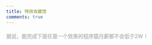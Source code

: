 ```yaml
---
title: 特效收藏馆
comments: true
---
```


<style rel="stylesheet" type="text/css">
.we-favorites-header {
  color: #bbbbbb;
  transition: all .4s ease;
}

.we-favorites-header:hover {
  color: #555;
}

.we-favorites {
  display: flex;
  flex-wrap: wrap;
}

.we-favorites .we-favorite {
  width: 278px;
  margin: 20px 10px 0;
  border-radius: 8px;
  overflow: hidden;
  transition: all .4s ease;
  border: 1px solid #e4ecf3;
}

.we-favorites .we-favorite:hover {
  transform: translateY(-6px);
  -webkit-transform: translateY(-6px);
  -moz-transform: translateY(-6px);
  box-shadow: 0 26px 40px -24px rgba(0,36,100,.5);
  -webkit-box-shadow: 0 26px 40px -24px rgba(0,36,100,.5);
  -moz-box-shadow: 0 26px 40px -24px rgba(0,36,100,.5);
}

.we-favorites .img-box {
  width: 100%;
  height: 160px;
  overflow: hidden;
}

.we-favorites .we-favorite img{
  width: 100%;
  height: 100%;
  transition: all .4s ease;
  margin: 0 !important;
  padding: 0 !important;
  border: 0 !important;
}

.we-favorites .we-favorite .img{
  width: 100%;
  height: 100%;
  transition: all .4s ease;
  background-repeat: no-repeat;
  background-position: center;
  background-size: cover;
}

.we-favorites .we-favorite:hover .img {
  -webkit-transform: scale(1.2);
  transform: scale(1.2);
}

.we-favorites .we-favorite-title{
  overflow: hidden;
  text-overflow: ellipsis;
  white-space: nowrap;
  margin: 10px;
  color: #313131;
  font-size: 14px;
  text-align: center;
}
</style>

<h4 class="we-favorites-header" >据说，能完成下面任意一个效果的程序猿月薪都不会低于2W！</h4>
<div class="we-favorites" id="we-favorites"></div>

<script type="text/javascript">
$.ajax({
  dataType: 'json',
  url: '/web-effect-favorites/index.json',
  success: function(data) {
    var html = "";
    (data.list || []).forEach(function (item){
      html += ('<a href="' + item.link + '" class="we-favorite">' +
      '  <div class="img-box">' +
      '      <div class="img" style="background-image:url(\'' + item.img + '\')"></div>' +
      '  </div>' +
      '  <div class="we-favorite-title">' + item.title + '</div>' +
      '</a>')
    });
    $('#we-favorites').html(html);
  }
});
</script>

